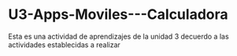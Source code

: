 # U3-Apps-Moviles---Calculadora
Esta es una actividad de aprendizajes de la unidad 3 decuerdo a las actividades establecidas a realizar
